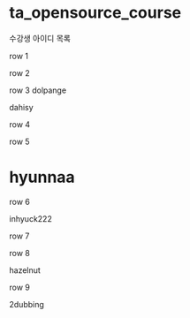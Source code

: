 # ta_opensource_course

수강생 아이디 목록

row 1


row 2

row 3 dolpange

dahisy

row 4

row 5

# hyunnaa

row 6

inhyuck222

row 7

row 8

hazelnut

row 9

2dubbing
